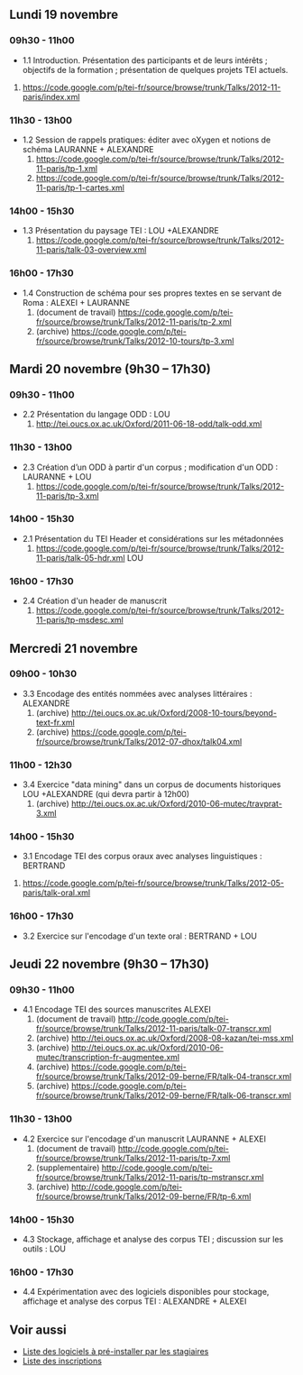## Lundi 19 novembre ##

### 09h30 - 11h00 ###
  * 1.1 Introduction. Présentation des participants et de leurs intérêts ; objectifs de la formation ; présentation de quelques projets TEI actuels.
  1. https://code.google.com/p/tei-fr/source/browse/trunk/Talks/2012-11-paris/index.xml

### 11h30 - 13h00 ###
  * 1.2 Session de rappels pratiques: éditer avec oXygen et notions de schéma LAURANNE + ALEXANDRE
    1. https://code.google.com/p/tei-fr/source/browse/trunk/Talks/2012-11-paris/tp-1.xml
    1. https://code.google.com/p/tei-fr/source/browse/trunk/Talks/2012-11-paris/tp-1-cartes.xml


### 14h00 - 15h30 ###
  * 1.3  Présentation du paysage TEI : LOU +ALEXANDRE
    1. https://code.google.com/p/tei-fr/source/browse/trunk/Talks/2012-11-paris/talk-03-overview.xml

### 16h00 - 17h30 ###
  * 1.4  Construction de schéma pour ses propres textes en se servant de Roma :  ALEXEI + LAURANNE
    1. (document de travail) https://code.google.com/p/tei-fr/source/browse/trunk/Talks/2012-11-paris/tp-2.xml
    1. (archive) https://code.google.com/p/tei-fr/source/browse/trunk/Talks/2012-10-tours/tp-3.xml

## Mardi 20 novembre (9h30 – 17h30) ##

### 09h30 - 11h00 ###
  * 2.2 Présentation du langage ODD : LOU
    1. http://tei.oucs.ox.ac.uk/Oxford/2011-06-18-odd/talk-odd.xml
### 11h30 - 13h00 ###
  * 2.3 Création d’un ODD à partir d'un corpus ; modification d'un ODD : LAURANNE + LOU
    1. https://code.google.com/p/tei-fr/source/browse/trunk/Talks/2012-11-paris/tp-3.xml


### 14h00 - 15h30 ###
  * 2.1   Présentation du TEI Header et considérations sur les métadonnées
    1. https://code.google.com/p/tei-fr/source/browse/trunk/Talks/2012-11-paris/talk-05-hdr.xml  LOU

### 16h00 - 17h30 ###
  * 2.4 Création d'un header de manuscrit
    1. https://code.google.com/p/tei-fr/source/browse/trunk/Talks/2012-11-paris/tp-msdesc.xml

## Mercredi 21 novembre ##

### 09h00 - 10h30 ###
  * 3.3 Encodage des entités nommées avec analyses littéraires :  ALEXANDRE
    1. (archive) http://tei.oucs.ox.ac.uk/Oxford/2008-10-tours/beyond-text-fr.xml
    1. (archive) https://code.google.com/p/tei-fr/source/browse/trunk/Talks/2012-07-dhox/talk04.xml


### 11h00 - 12h30 ###
  * 3.4 Exercice "data mining" dans un corpus de documents historiques LOU +ALEXANDRE (qui devra partir à 12h00)
    1. (archive) http://tei.oucs.ox.ac.uk/Oxford/2010-06-mutec/travprat-3.xml

### 14h00 - 15h30 ###
  * 3.1 Encodage TEI des corpus oraux avec analyses linguistiques : BERTRAND

  1. https://code.google.com/p/tei-fr/source/browse/trunk/Talks/2012-05-paris/talk-oral.xml

### 16h00 - 17h30 ###
  * 3.2 Exercice sur l'encodage d'un texte oral : BERTRAND + LOU


## Jeudi 22 novembre (9h30 – 17h30) ##

### 09h30 - 11h00 ###
  * 4.1 Encodage TEI des sources manuscrites  ALEXEI
    1. (document de travail) http://code.google.com/p/tei-fr/source/browse/trunk/Talks/2012-11-paris/talk-07-transcr.xml
    1. (archive) http://tei.oucs.ox.ac.uk/Oxford/2008-08-kazan/tei-mss.xml
    1. (archive) http://tei.oucs.ox.ac.uk/Oxford/2010-06-mutec/transcription-fr-augmentee.xml
    1. (archive) https://code.google.com/p/tei-fr/source/browse/trunk/Talks/2012-09-berne/FR/talk-04-transcr.xml
    1. (archive) https://code.google.com/p/tei-fr/source/browse/trunk/Talks/2012-09-berne/FR/talk-06-transcr.xml

### 11h30 - 13h00 ###
  * 4.2 Exercice sur l'encodage d'un manuscrit LAURANNE + ALEXEI
    1. (document de travail) http://code.google.com/p/tei-fr/source/browse/trunk/Talks/2012-11-paris/tp-7.xml
    1. (supplementaire) http://code.google.com/p/tei-fr/source/browse/trunk/Talks/2012-11-paris/tp-mstranscr.xml
    1. (archive) http://code.google.com/p/tei-fr/source/browse/trunk/Talks/2012-09-berne/FR/tp-6.xml

### 14h00 - 15h30 ###

  * 4.3 Stockage, affichage et analyse des corpus TEI ; discussion sur les outils : LOU

### 16h00 - 17h30 ###
  * 4.4 Expérimentation avec des logiciels disponibles pour stockage,  affichage et analyse des corpus TEI : ALEXANDRE + ALEXEI


## Voir aussi ##
  * [Liste des logiciels à pré-installer par les stagiaires](https://code.google.com/p/tei-fr/wiki/Logiciels)
  * [Liste des inscriptions](https://code.google.com/p/tei-fr/source/browse/trunk/Talks/2012-11-paris/inscriptions.csv)